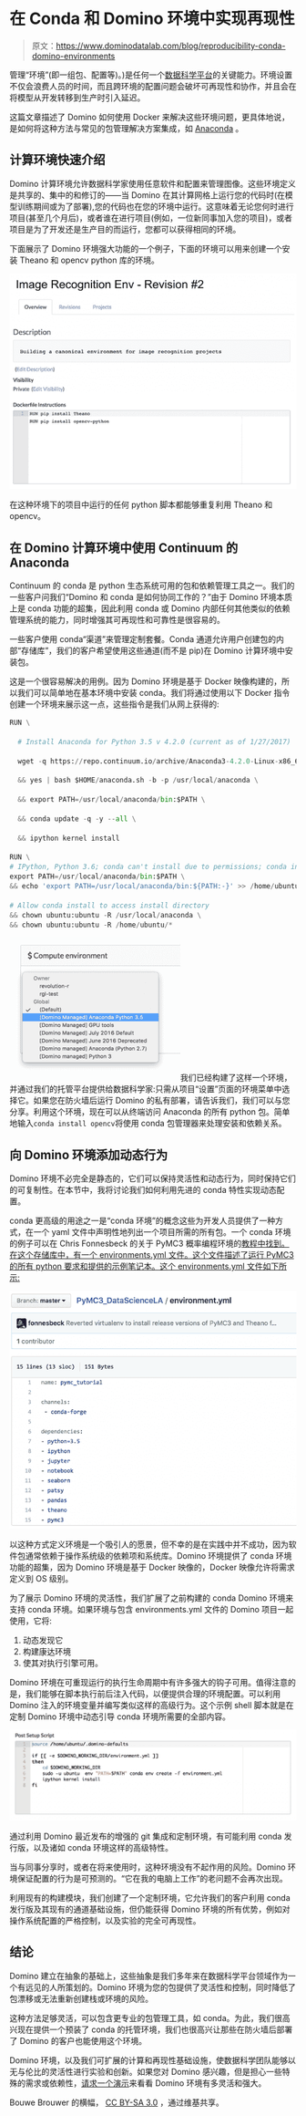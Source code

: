 # 在 Conda 和 Domino 环境中实现再现性

> 原文：<https://www.dominodatalab.com/blog/reproducibility-conda-domino-environments>

管理“环境”(即一组包、配置等)。)是任何一个[数据科学平台](https://www.dominodatalab.com/resources/field-guide/data-science-platforms/)的关键能力。环境设置不仅会浪费人员的时间，而且跨环境的配置问题会破坏可再现性和协作，并且会在将模型从开发转移到生产时引入延迟。

这篇文章描述了 Domino 如何使用 Docker 来解决这些环境问题，更具体地说，是如何将这种方法与常见的包管理解决方案集成，如 [Anaconda](https://www.dominodatalab.com/data-science-dictionary/anaconda) 。

## 计算环境快速介绍

Domino 计算环境允许数据科学家使用任意软件和配置来管理图像。这些环境定义是共享的、集中的和修订的——当 Domino 在其计算网格上运行您的代码时(在模型训练期间或为了部署),您的代码也在您的环境中运行。这意味着无论您何时进行项目(甚至几个月后)，或者谁在进行项目(例如，一位新同事加入您的项目)，或者项目是为了开发还是生产目的而运行，您都可以获得相同的环境。

下面展示了 Domino 环境强大功能的一个例子，下面的环境可以用来创建一个安装 Theano 和 opencv python 库的环境。

![Image Recognition Env - Revision](img/c2aebaa3dc073868de8111b4ad5fc9f5.png)

在这种环境下的项目中运行的任何 python 脚本都能够重复利用 Theano 和 opencv。

## 在 Domino 计算环境中使用 Continuum 的 Anaconda

Continuum 的 conda 是 python 生态系统可用的包和依赖管理工具之一。我们的一些客户问我们“Domino 和 conda 是如何协同工作的？”由于 Domino 环境本质上是 conda 功能的超集，因此利用 conda 或 Domino 内部任何其他类似的依赖管理系统的能力，同时增强其可再现性和可靠性是很容易的。

一些客户使用 conda“渠道”来管理定制套餐。Conda 通道允许用户创建包的内部“存储库”，我们的客户希望使用这些通道(而不是 pip)在 Domino 计算环境中安装包。

这是一个很容易解决的用例。因为 Domino 环境是基于 Docker 映像构建的，所以我们可以简单地在基本环境中安装 conda。我们将通过使用以下 Docker 指令创建一个环境来展示这一点，这些指令是我们从网上获得的:

```py
RUN \

  # Install Anaconda for Python 3.5 v 4.2.0 (current as of 1/27/2017)

  wget -q https://repo.continuum.io/archive/Anaconda3-4.2.0-Linux-x86_64.sh -O anaconda.sh  \

  && yes | bash $HOME/anaconda.sh -b -p /usr/local/anaconda \

  && export PATH=/usr/local/anaconda/bin:$PATH \

  && conda update -q -y --all \

  && ipython kernel install

RUN \
# IPython, Python 3.6; conda can't install due to permissions; conda install soft-linked \
export PATH=/usr/local/anaconda/bin:$PATH \
&& echo 'export PATH=/usr/local/anaconda/bin:${PATH:-}' >> /home/ubuntu/.domino-defaults \

# Allow conda install to access install directory
&& chown ubuntu:ubuntu -R /usr/local/anaconda \
&& chown ubuntu:ubuntu -R /home/ubuntu/*
```

![Domino Data Lab running Anaconda](img/727c927615208ce9bfee2717279dfb81.png)我们已经构建了这样一个环境，并通过我们的托管平台提供给数据科学家:只需从项目“设置”页面的环境菜单中选择它。如果您在防火墙后运行 Domino 的私有部署，请告诉我们，我们可以与您分享。利用这个环境，现在可以从终端访问 Anaconda 的所有 python 包。简单地输入`conda install opencv`将使用 conda 包管理器来处理安装和依赖关系。

## 向 Domino 环境添加动态行为

Domino 环境不必完全是静态的，它们可以保持灵活性和动态行为，同时保持它们的可复制性。在本节中，我将讨论我们如何利用先进的 conda 特性实现动态配置。

conda 更高级的用途之一是“conda 环境”的概念这些为开发人员提供了一种方式，在一个 yaml 文件中声明性地列出一个项目所需的所有包。一个 conda 环境的例子可以在 Chris Fonnesbeck 的关于 PyMC3 概率编程环境的[教程中找到。在这个存储库中，有一个 environments.yml 文件。这个文件描述了运行 PyMC3 的所有 python 要求和提供的示例笔记本。这个 environments.yml 文件如下所示:](http://github.com/fonnesbeck/PyMC3_DataScienceLA)

![.yml file in GitHub](img/a43be0a8864020e0829ab2718d83c01c.png)

以这种方式定义环境是一个吸引人的愿景，但不幸的是在实践中并不成功，因为软件包通常依赖于操作系统级的依赖项和系统库。Domino 环境提供了 conda 环境功能的超集，因为 Domino 环境是基于 Docker 映像的，Docker 映像允许将需求定义到 OS 级别。

为了展示 Domino 环境的灵活性，我们扩展了之前构建的 conda Domino 环境来支持 conda 环境。如果环境与包含 environments.yml 文件的 Domino 项目一起使用，它将:

1.  动态发现它
2.  构建康达环境
3.  使其对执行引擎可用。

Domino 环境在可重现运行的执行生命周期中有许多强大的钩子可用。值得注意的是，我们能够在脚本执行前后注入代码，以便提供合理的环境配置。可以利用 Domino 注入的环境变量并编写类似这样的高级行为。这个示例 shell 脚本就是在定制 Domino 环境中动态引导 conda 环境所需要的全部内容。

![Post Setup Script](img/d3deaabc29c69d3f6286d0e210447b3d.png)

通过利用 Domino 最近发布的增强的 git 集成和定制环境，有可能利用 conda 发行版，以及诸如 conda 环境这样的高级特性。

当与同事分享时，或者在将来使用时，这种环境没有不起作用的风险。Domino 环境保证配置的行为是可预测的。“它在我的电脑上工作”的老问题不会再次出现。

利用现有的构建模块，我们创建了一个定制环境，它允许我们的客户利用 conda 发行版及其现有的通道基础设施，但仍能获得 Domino 环境的所有优势，例如对操作系统配置的严格控制，以及实验的完全可再现性。

## 结论

Domino 建立在抽象的基础上，这些抽象是我们多年来在数据科学平台领域作为一个有远见的人所策划的。Domino 环境为您的包提供了灵活性和控制，同时降低了包漂移或无法重新创建栈或环境的风险。

这种方法足够灵活，可以包含更专业的包管理工具，如 conda。为此，我们很高兴现在提供一个预装了 conda 的托管环境，我们也很高兴让那些在防火墙后部署了 Domino 的客户也能使用这个环境。

Domino 环境，以及我们可扩展的计算和再现性基础设施，使数据科学团队能够以无与伦比的灵活性进行实验和创新。如果您对 Domino 感兴趣，但是担心一些特殊的需求或依赖性，[请求一个演示](https://www.dominodatalab.com/demo?utm_source=blog&utm_campaign=&utm_medium=post&utm_content=)来看看 Domino 环境有多灵活和强大。

Bouwe Brouwer 的横幅， [CC BY-SA 3.0](http://creativecommons.org/licenses/by-sa/3.0) ，通过维基共享。